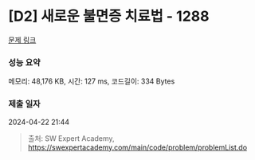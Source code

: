 # [D2] 새로운 불면증 치료법 - 1288 

[문제 링크](https://swexpertacademy.com/main/code/problem/problemDetail.do?contestProbId=AV18_yw6I9MCFAZN) 

### 성능 요약

메모리: 48,176 KB, 시간: 127 ms, 코드길이: 334 Bytes

### 제출 일자

2024-04-22 21:44



> 출처: SW Expert Academy, https://swexpertacademy.com/main/code/problem/problemList.do